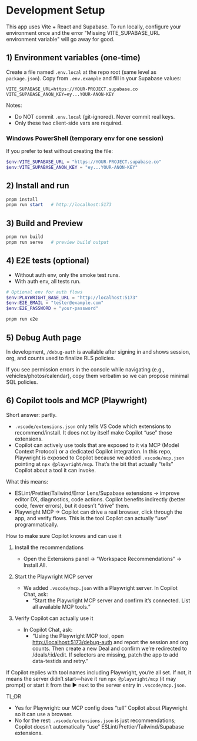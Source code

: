 # Development Setup

This app uses Vite + React and Supabase. To run locally, configure your environment once and the error "Missing VITE_SUPABASE_URL environment variable" will go away for good.

## 1) Environment variables (one-time)

Create a file named `.env.local` at the repo root (same level as `package.json`). Copy from `.env.example` and fill in your Supabase values:

```
VITE_SUPABASE_URL=https://YOUR-PROJECT.supabase.co
VITE_SUPABASE_ANON_KEY=ey...YOUR-ANON-KEY
```

Notes:

- Do NOT commit `.env.local` (git-ignored). Never commit real keys.
- Only these two client-side vars are required.

### Windows PowerShell (temporary env for one session)

If you prefer to test without creating the file:

```powershell
$env:VITE_SUPABASE_URL = "https://YOUR-PROJECT.supabase.co"
$env:VITE_SUPABASE_ANON_KEY = "ey...YOUR-ANON-KEY"
```

## 2) Install and run

```powershell
pnpm install
pnpm run start   # http://localhost:5173
```

## 3) Build and Preview

```powershell
pnpm run build
pnpm run serve   # preview build output
```

## 4) E2E tests (optional)

- Without auth env, only the smoke test runs.
- With auth env, all tests run.

```powershell
# Optional env for auth flows
$env:PLAYWRIGHT_BASE_URL = "http://localhost:5173"
$env:E2E_EMAIL = "tester@example.com"
$env:E2E_PASSWORD = "your-password"

pnpm run e2e
```

## 5) Debug Auth page

In development, `/debug-auth` is available after signing in and shows session, org, and counts used to finalize RLS policies.

If you see permission errors in the console while navigating (e.g., vehicles/photos/calendar), copy them verbatim so we can propose minimal SQL policies.

## 6) Copilot tools and MCP (Playwright)

Short answer: partly.

- `.vscode/extensions.json` only tells VS Code which extensions to recommend/install. It does not by itself make Copilot “use” those extensions.
- Copilot can actively use tools that are exposed to it via MCP (Model Context Protocol) or a dedicated Copilot integration. In this repo, Playwright is exposed to Copilot because we added `.vscode/mcp.json` pointing at `npx @playwright/mcp`. That’s the bit that actually “tells” Copilot about a tool it can invoke.

What this means:

- ESLint/Prettier/Tailwind/Error Lens/Supabase extensions → improve editor DX, diagnostics, code actions. Copilot benefits indirectly (better code, fewer errors), but it doesn’t “drive” them.
- Playwright MCP → Copilot can drive a real browser, click through the app, and verify flows. This is the tool Copilot can actually “use” programmatically.

How to make sure Copilot knows and can use it

1. Install the recommendations
   - Open the Extensions panel → “Workspace Recommendations” → Install All.

2. Start the Playwright MCP server
   - We added `.vscode/mcp.json` with a Playwright server. In Copilot Chat, ask:
     - “Start the Playwright MCP server and confirm it’s connected. List all available MCP tools.”

3. Verify Copilot can actually use it
   - In Copilot Chat, ask:
     - “Using the Playwright MCP tool, open <http://localhost:5173/debug-auth> and report the session and org counts. Then create a new Deal and confirm we’re redirected to /deals/:id/edit. If selectors are missing, patch the app to add data-testids and retry.”

If Copilot replies with tool names including Playwright, you’re all set. If not, it means the server didn’t start—have it run `npx @playwright/mcp` (it may prompt) or start it from the ▶️ next to the server entry in `.vscode/mcp.json`.

TL;DR

- Yes for Playwright: our MCP config does “tell” Copilot about Playwright so it can use a browser.
- No for the rest: `.vscode/extensions.json` is just recommendations; Copilot doesn’t automatically “use” ESLint/Prettier/Tailwind/Supabase extensions.
